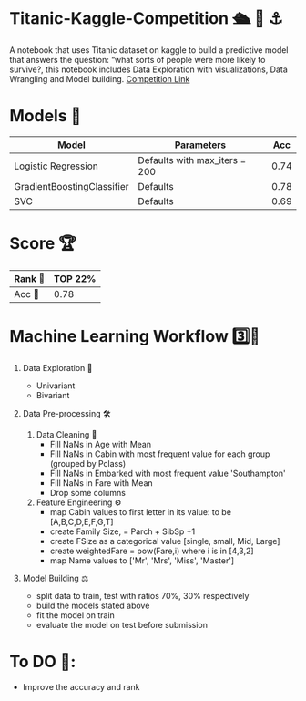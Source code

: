 # Titanic-Kaggle-Competition 🛳 🚢 ⚓️

A notebook that uses Titanic dataset on kaggle to build a predictive model that answers the question: “what sorts of people were more likely to survive?, this notebook includes Data Exploration with visualizations, Data Wrangling and Model building. [Competition Link](https://www.kaggle.com/c/titanic/overview)

# Models 🧮

| Model | Parameters | Acc|
| ------- | -------- | ----------|
| Logistic Regression | Defaults with max_iters = 200 | 0.74|
| GradientBoostingClassifier | Defaults | 0.78|
|SVC | Defaults | 0.69|

# Score 🏆
| Rank  🏅   | TOP 22%|
|---------|---------|
| Acc  🎯   |  0.78   |

# Machine Learning Workflow 3️⃣🔄
1. Data Exploration 🔎
    *  Univariant
    *  Bivariant
    
2.  Data Pre-processing 🛠
    1.  Data Cleaning 🚿
        * Fill NaNs in Age with Mean
        * Fill NaNs in Cabin with most frequent value for each group (grouped by Pclass)
        * Fill NaNs in Embarked with most frequent value 'Southampton'
        * Fill NaNs in Fare with Mean
        * Drop some columns
    2.  Feature Engineering ⚙️
        * map Cabin values to first letter in its value: to be [A,B,C,D,E,F,G,T]
        * create Family Size, = Parch + SibSp +1
        * create FSize as a categorical value [single, small, Mid, Large]
        * create weightedFare = pow(Fare,i) where i is in [4,3,2]
        * map Name values to ['Mr', 'Mrs', 'Miss', 'Master']
3.  Model Building ⚖️
    * split data to train, test with ratios 70%, 30% respectively
    * build the models stated above
    * fit the model on train
    * evaluate the model on test before submission
    
    
# To DO 📌:
  * Improve the accuracy and rank
